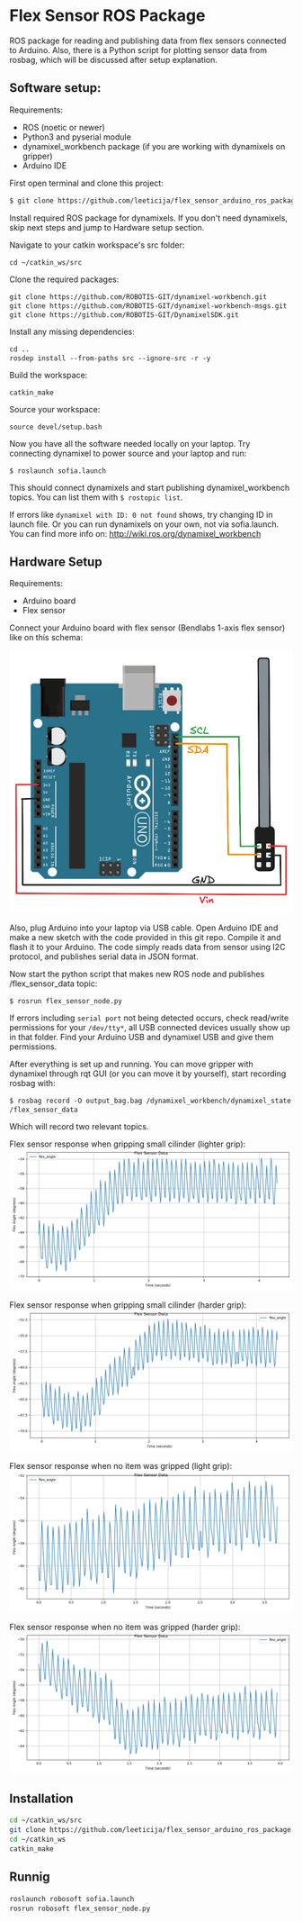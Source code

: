 # Flex Sensor ROS Package

ROS package for reading and publishing data from flex sensors connected to Arduino. Also, there is a Python script for plotting sensor data from rosbag, which will be discussed after setup explanation.

## Software setup:
Requirements:
- ROS (noetic or newer)
- Python3 and pyserial module
- dynamixel_workbench package (if you are working with dynamixels on gripper)
- Arduino IDE

First open terminal and clone this project:
```bash
$ git clone https://github.com/leeticija/flex_sensor_arduino_ros_package.git
```
Install required ROS package for dynamixels. If you don't need dynamixels, skip next steps and jump to Hardware setup section.

Navigate to your catkin workspace's src folder:
```
cd ~/catkin_ws/src
```
Clone the required packages:
```
git clone https://github.com/ROBOTIS-GIT/dynamixel-workbench.git
git clone https://github.com/ROBOTIS-GIT/dynamixel-workbench-msgs.git
git clone https://github.com/ROBOTIS-GIT/DynamixelSDK.git
```
Install any missing dependencies:
```
cd ..
rosdep install --from-paths src --ignore-src -r -y
```
Build the workspace:
```
catkin_make
```
Source your workspace:
```
source devel/setup.bash
```

Now you have all the software needed locally on your laptop. 
Try connecting dynamixel to power source and your laptop and run:
```
$ roslaunch sofia.launch
```
This should connect dynamixels and start publishing dynamixel_workbench topics. You can list them with ```$ rostopic list```.

If errors like ```dynamixel with ID: 0 not found``` shows, try changing ID in launch file. Or you can run dynamixels on your own, not via sofia.launch. You can find more info on: http://wiki.ros.org/dynamixel_workbench

## Hardware Setup
Requirements:
- Arduino board
- Flex sensor

Connect your Arduino board with flex sensor (Bendlabs 1-axis flex sensor) like on this schema:

<img src="shema.png" width="600">

Also, plug Arduino into your laptop via USB cable. Open Arduino IDE and make a new sketch with the code provided in this git repo. Compile it and flash it to your Arduino. The code simply reads data from sensor using I2C protocol, and publishes serial data in JSON format.

Now start the python script that makes new ROS node and publishes /flex_sensor_data topic:
```
$ rosrun flex_sensor_node.py
```
If errors including ```serial port``` not being detected occurs, check read/write permissions for your ```/dev/tty*```, all USB connected devices usually show up in that folder. Find your Arduino USB and dynamixel USB and give them permissions.

After everything is set up and running. You can move gripper with dynamixel through rqt GUI (or you can move it by yourself), start recording rosbag with:
```
$ rosbag record -O output_bag.bag /dynamixel_workbench/dynamixel_state /flex_sensor_data
```

Which will record two relevant topics.


Flex sensor response when gripping small cilinder (lighter grip):
![Flex Sensor Setup](sensor_data/images/cilinder0.png)

Flex sensor response when gripping small cilinder (harder grip):
![Flex Sensor Setup](sensor_data/images/cilinder6.png)

Flex sensor response when no item was gripped (light grip):
![Flex Sensor Setup](sensor_data/images/itemless0.png)

Flex sensor response when no item was gripped (harder grip):
![Flex Sensor Setup](sensor_data/images/itemless_9.png)


## Installation
```bash
cd ~/catkin_ws/src
git clone https://github.com/leeticija/flex_sensor_arduino_ros_package.git
cd ~/catkin_ws
catkin_make
```
## Runnig
```bash
roslaunch robosoft sofia.launch
rosrun robosoft flex_sensor_node.py
```
